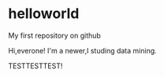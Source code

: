 # helloworld
My first repository on github

Hi,everone! I'm a newer,I studing data mining.

TESTTESTTEST!
